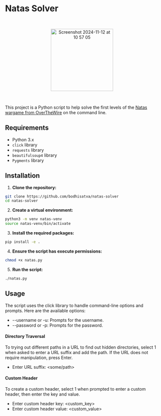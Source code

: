 # Natas Solver

<br />
  <p align="center">
<img width="204" alt="Screenshot 2024-11-12 at 10 57 05" src="https://github.com/user-attachments/assets/94d7c3d0-d7ae-41f8-abeb-61c1a133d7d1">
  </p>
<br />

This project is a Python script to help solve the first levels of the <a href="https://overthewire.org/wargames/natas/" >Natas wargame from OverTheWire</a> on the command line.

## Requirements

- Python 3.x
- `click` library
- `requests` library
- `beautifulsoup4` library
- `Pygments` library

## Installation

1. **Clone the repository:**

```bash
git clone https://github.com/bodhisatva/natas-solver
cd natas-solver
```

2. **Create a virtual environment:**

```bash
python3 -m venv natas-venv
source natas-venv/bin/activate
```

3. **Install the required packages:**

```bash
pip install -e .
```

4. **Ensure the script has execute permissions:**

```bash
chmod +x natas.py
```

5. **Run the script:**

```bash
./natas.py
```

## Usage

The script uses the click library to handle command-line options and prompts. Here are the available options:

- --username or -u: Prompts for the username.
- --password or -p: Prompts for the password.

#### Directory Traversal

To trying out different paths in a URL to find out hidden directories, select 1 when asked to enter a URL suffix and add the path. If the URL does not require manipulation, press Enter.

- Enter URL suffix: <some/path>

#### Custom Header

To create a custom header, select 1 when prompted to enter a custom header, then enter the key and value.

- Enter custom header key: <custom_key>
- Enter custom header value: <custom_value>
